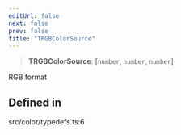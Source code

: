 ```yaml
---
editUrl: false
next: false
prev: false
title: "TRGBColorSource"
---
```


> **TRGBColorSource**: [`number`, `number`, `number`]

RGB format

## Defined in

src/color/typedefs.ts:6
